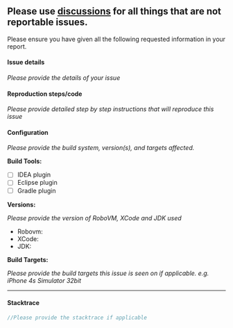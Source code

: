 Please use [discussions](https://github.com/MobiVM/robovm/discussions) for all things that are not reportable issues.
---



Please ensure you have given all the following requested information in your report.

#### Issue details
_Please provide the details of your issue_

#### Reproduction steps/code
_Please provide detailed step by step instructions that will reproduce this issue_

#### Configuration
_Please provide the build system, version(s), and targets affected._

**Build Tools:**
- [ ] IDEA plugin
- [ ] Eclipse plugin
- [ ] Gradle plugin
 
**Versions:**

_Please provide the version of RoboVM, XCode and JDK used_
- Robovm:
- XCode:
- JDK:

**Build Targets:**

_Please provide the build targets this issue is seen on if applicable. e.g. iPhone 4s Simulator 32bit_

---

#### Stacktrace
```java
//Please provide the stacktrace if applicable 
```
